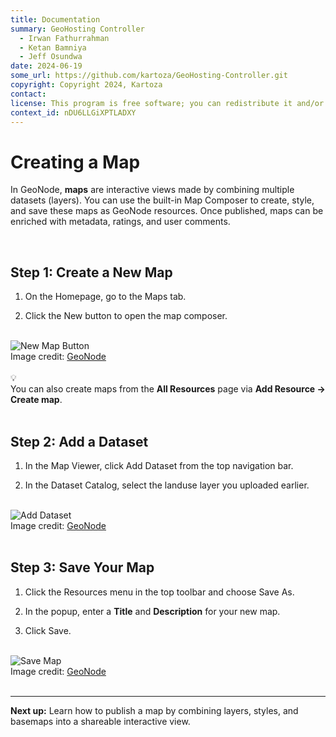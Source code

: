 ```yaml
---
title: Documentation
summary: GeoHosting Controller
  - Irwan Fathurrahman
  - Ketan Bamniya
  - Jeff Osundwa
date: 2024-06-19
some_url: https://github.com/kartoza/GeoHosting-Controller.git
copyright: Copyright 2024, Kartoza
contact:
license: This program is free software; you can redistribute it and/or modify it under the terms of the GNU Affero General Public License as published by the Free Software Foundation; either version 3 of the License, or (at your option) any later version.
context_id: nDU6LLGiXPTLADXY
---
```


# Creating a Map

In GeoNode, **maps** are interactive views made by combining multiple datasets (layers). You can use the built-in Map Composer to create, style, and save these maps as GeoNode resources. Once published, maps can be enriched with metadata, ratings, and user comments.

<br>

## Step 1: Create a New Map

1. On the <span class="ui-page-label">Homepage</span>, go to the <span class="ui-generic-label">Maps</span> tab.

2. Click the <span class="ui-generic-label">New</span> button to open the map composer.

<br>

<div class="image-with-caption">
  <img src="../../img/geonode-img-23.png" alt="New Map Button">
  <div class="caption">
    Image credit: <a href="https://geonode.org/" target="_blank">GeoNode</a>
  </div>
</div>

<br>

<div class="alert alert-hint">
  <div class="alert-icon">💡</div>
  <div class="alert-text">
    You can also create maps from the <strong>All Resources</strong> page via <strong>Add Resource → Create map</strong>.
  </div>
</div>

<br>

## Step 2: Add a Dataset

1. In the <span class="ui-page-label">Map Viewer</span>, click <span class="ui-generic-label">Add Dataset</span> from the top navigation bar.

2. In the <span class="ui-page-label">Dataset Catalog</span>, select the <span class="ui-filename">landuse</span> layer you uploaded earlier.

<br>

<div class="image-with-caption">
  <img src="../../img/geonode-img-24.png" alt="Add Dataset">
  <div class="caption">
    Image credit: <a href="https://geonode.org/" target="_blank">GeoNode</a>
  </div>
</div>

<br>

## Step 3: Save Your Map

1. Click the <span class="ui-generic-label">Resources</span> menu in the top toolbar and choose <span class="ui-generic-label">Save As</span>.

2. In the popup, enter a **Title** and **Description** for your new map.

3. Click <span class="ui-generic-label">Save</span>.

<br>

<div class="image-with-caption">
  <img src="../../img/geonode-img-25.png" alt="Save Map">
  <div class="caption">
    Image credit: <a href="https://geonode.org/" target="_blank">GeoNode</a>
  </div>
</div>

<br>

---

**Next up:** Learn how to publish a map by combining layers, styles, and basemaps into a shareable interactive view.

<br>
